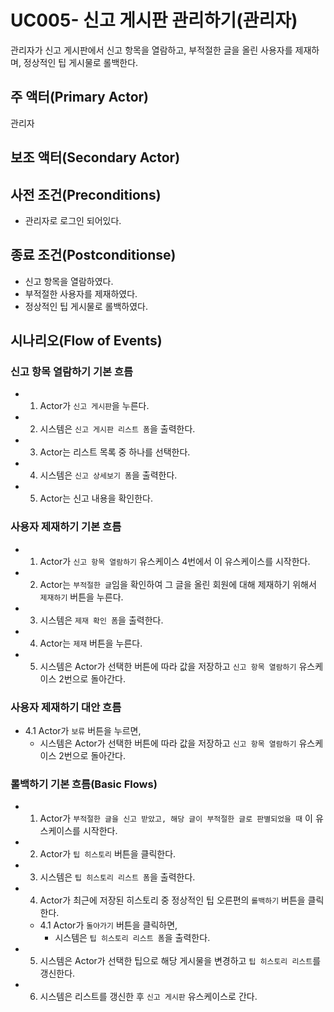 # UC005- 신고 게시판 관리하기(관리자)
관리자가 신고 게시판에서 신고 항목을 열람하고, 부적절한 글을 올린 사용자를 제재하며, 정상적인 팁 게시물로 롤백한다.

## 주 액터(Primary Actor)
관리자

## 보조 액터(Secondary Actor)

## 사전 조건(Preconditions)
- 관리자로 로그인 되어있다.

## 종료 조건(Postconditionse)
- 신고 항목을 열람하였다.
- 부적절한 사용자를 제재하였다.
- 정상적인 팁 게시물로 롤백하였다.

## 시나리오(Flow of Events)

### 신고 항목 열람하기 기본 흐름
- 1. Actor가 `신고 게시판`을 누른다.
- 2. 시스템은 `신고 게시판 리스트 폼`을 출력한다.
- 3. Actor는 리스트 목록 중 하나를 선택한다.
- 4. 시스템은 `신고 상세보기 폼`을 출력한다.
- 5. Actor는 신고 내용을 확인한다.

### 사용자 제재하기 기본 흐름
- 1. Actor가 `신고 항목 열람하기` 유스케이스 4번에서 이 유스케이스를 시작한다.
- 2. Actor는 `부적절한 글`임을 확인하여 그 글을 올린 회원에 대해 제재하기 위해서 `제재하기` 버튼을 누른다.
- 3. 시스템은 `제재 확인 폼`을 출력한다.
- 4. Actor는 `제재` 버튼을 누른다.
- 5. 시스템은 Actor가 선택한 버튼에 따라 값을 저장하고 `신고 항목 열람하기` 유스케이스 2번으로 돌아간다.

### 사용자 제재하기 대안 흐름
- 4.1 Actor가 `보류` 버튼을 누르면,
    - 시스템은 Actor가 선택한 버튼에 따라 값을 저장하고 `신고 항목 열람하기` 유스케이스 2번으로 돌아간다.

### 롤백하기 기본 흐름(Basic Flows)
- 1. Actor가 `부적절한 글을 신고 받았고, 해당 글이 부적절한 글로 판별되었을 때` 이 유스케이스를 시작한다.
- 2. Actor가 `팁 히스토리` 버튼을 클릭한다.
- 3. 시스템은 `팁 히스토리 리스트 폼`을 출력한다.
- 4. Actor가 최근에 저장된 히스토리 중 정상적인 팁 오른편의 `롤백하기` 버튼을 클릭한다.
    - 4.1 Actor가 `돌아가기` 버튼을 클릭하면,
        - 시스템은 `팁 히스토리 리스트 폼`을 출력한다.
- 5. 시스템은 Actor가 선택한 팁으로 해당 게시물을 변경하고 `팁 히스토리 리스트`를 갱신한다.
- 6. 시스템은 리스트를 갱신한 후 `신고 게시판` 유스케이스로 간다.
